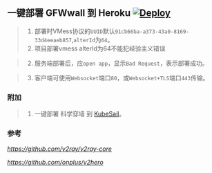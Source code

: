 ## 一键部署 GFWwall 到 Heroku  [![Deploy](https://www.herokucdn.com/deploy/button.png)](https://heroku.com/deploy)

> 1. 部署时VMess协议的`UUID`默认`91cb66ba-a373-43a0-8169-33d4eeaeb857`,`alterId`为`64`。
> 2. 项目部署vmess alterId为64不能犯经验主义错误

> 2. 服务端部署后，应`open app`，显示`Bad Request`，表示部署成功。

> 3. 客户端可使用`Websocket`端口`80`，或`Websocket+TLS`端口`443`传输。

### 附加

> 1. 一键部署 科学穿墙 到 [KubeSail](https://kubesail.com/template/angelleiShen/v2ray-heroku/)。

### 参考 
*https://github.com/v2ray/v2ray-core*

*https://github.com/onplus/v2hero*
